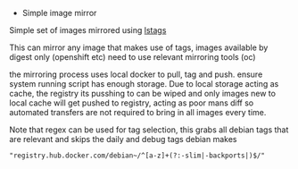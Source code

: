 * Simple image mirror 

Simple set of images mirrored using [lstags](https://github.com/ivanilves/lstags) 

This can mirror any image that makes use of tags, images available by digest only (openshift etc) need to use relevant mirroring tools (oc)

the mirroring process uses local docker to pull, tag and push. ensure system running script has enough storage.
Due to local storage acting as cache, the registry its pusshing to can be wiped and only images new to local cache will get pushed to registry,
acting as poor mans diff so automated transfers are not required to bring in all images every time.

Note that regex can be used for tag selection, this grabs all debian tags that are relevant and skips the daily and debug tags debian makes

```
"registry.hub.docker.com/debian~/^[a-z]+(?:-slim|-backports|)$/"
```

